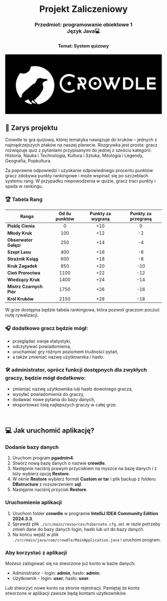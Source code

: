 <div align="center">
    <h1>Projekt Zaliczeniowy</h1>
    <h3>
        Przedmiot: programowanie obiektowe 1<br> 
        Język Java💻
    <h3>
    <h4>Temat: System quizowy</h4>
</div>


<picture align="center">
  <source srcset="/assets/crowdle_baner_white.jpg" media="(prefers-color-scheme: dark)">
  <img src="/assets/crowdle_baner_black.jpg" alt="baner crowdle">
</picture>

## 📝 Zarys projektu
    
Crowdle to gra quizowa, której tematyka nawiązuje do kruków – jednych z najmądrzejszych ptaków na naszej planecie.
Rozgrywka jest prosta: gracz rozwiązuje quiz z pytaniami przypisanymi do jednej z sześciu kategorii:
Historia, Nauka i Technologia, Kultura i Sztuka, Mitologia i Legendy, Geografia, Popkultura.

Za poprawne odpowiedzi i uzyskanie odpowiedniego procentu punktów gracz zdobywa punkty rankingowe i może wspinać się po szczeblach systemu rang.
W przypadku niepowodzenia w quizie, gracz traci punkty i spada w rankingu.

### 🏆 Tabela Rang

| Ranga                   | Od ilu punktów | Punkty za wygraną | Punkty za przegraną |
|-------------------------|:--------------:|:-----------------:|:-------------------:|
| **Pisklę Cienia**       | 0              | +10               | 0                   |
| **Młody Kruk**          | 100            | +12               | -2                  |
| **Obserwator Gałęzi**   | 250            | +14               | -4                  |
| **Szept Lasu**          | 400            | +16               | -6                  |
| **Strażnik Ksiąg**      | 600            | +18               | -8                  |
| **Kruk Zagadek**        | 850            | +20               | -10                 |
| **Cień Proroctwa**      | 1100           | +22               | -12                 |
| **Wiedzący Kruk**       | 1400           | +24               | -14                 |
| **Mistrz Czarnych Piór**| 1750           | +26               | -16                 |
| **Król Kruków**         | 2150           | +28               | -18                 |



W grze dostępna będzie tabela rankingowa, która pozwoli graczom poczuć nutę rywalizacji.

### 🎧 dodatkowo gracz będzie mógł:
* przeglądać swoje statystyki,
* odczytywać powiadomienia,
* uruchamiać gry różnym poziomem trudności pytań,
* a także zmieniać nazwę użytkownika i hasło.

### 🛠️ administrator, oprócz funkcji dostępnych dla zwykłych graczy, będzie mógł dodatkowo:
* zmieniać nazwę użytkownika lub hasło dowolnego gracza,
* wysyłać powiadomienia do graczy,
* dodawać nowe pytania do bazy danych,
* eksportować listę najlepszych graczy w całej grze.

<br>

## 💻 Jak uruchomić aplikację?

### Dodanie bazy danych
1. Uruchom program <b>pgadmin4</b>.
2. Stwórz nową bazę danych o nazwie <b>crowdle</b>.
3. Następnie naciśnij prawym przyciskiem na myszce na bazę danych i z listy wybierz opcję <b>Restore</b>.
4. W oknie <b>Restore</b> wybierz format <b>Custom or tar</b> i plik backup z folderu <b>DBstructure</b> z rozszerzeniem <b>sql</b>.
5. Następnie naciśnij przycisk <b>Restore</b>.

### Uruchomienie aplikacji
1. Uruchom folder <b>crowdle</b> w programie <b>IntelliJ IDEA Community Edition 2024.3.3</b>.
2. Sprawdź plik `./src/main/resources/hibernate.cfg.xml` w razie potrzeby zmień dane do bazy danych login, hasło lub url do bazy danych.
3. Na końcu wejdź w plik `./src/main/java/com/crowdle/MainApplication.java` i uruchom program.

### Aby korzystać z aplikacji
Możesz zalogować się na stworzone już konto w bazie danych:
* Administrator - login: <b>admin</b>, hasło: <b>admin</b>.  
* Użytkownik - login: <b>user</b>, hasło: <b>user</b>.

Lub stworzyć nowe konto na stronie rejestracji. Pamiętaj że konta stworzone w aplikacji zawsze będą kontami użytkowników. 
